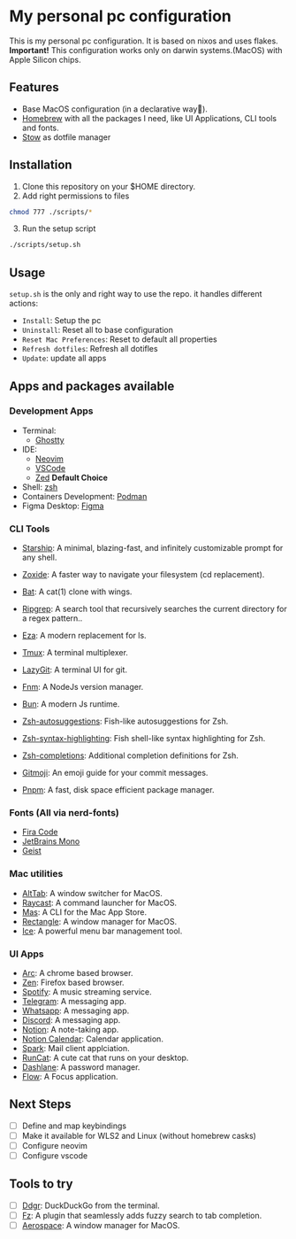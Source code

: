 # My personal pc configuration

This is my personal pc configuration. It is based on nixos and uses flakes.
**Important!** This configuration works only on darwin systems.(MacOS) with Apple Silicon chips.

## Features

- Base MacOS configuration (in a declarative way🤩).
- [Homebrew](https://brew.sh/) with all the packages I need, like UI Applications, CLI tools and fonts.
- [Stow](https://www.gnu.org/software/stow/) as dotfile manager

## Installation

1. Clone this repository on your $HOME directory.
2. Add right permissions to files

```sh
chmod 777 ./scripts/*
```

3. Run the setup script

```sh
./scripts/setup.sh
```

## Usage

`setup.sh` is the only and right way to use the repo. it handles different actions:

- `Install`: Setup the pc
- `Uninstall`: Reset all to base configuration
- `Reset Mac Preferences`: Reset to default all properties
- `Refresh dotfiles`: Refresh all dotifles
- `Update`: update all apps

## Apps and packages available

### Development Apps

- Terminal:
  - [Ghostty](https://ghostty.org)
- IDE:
  - [Neovim](https://neovim.io)
  - [VSCode](https://code.visualstudio.com)
  - [Zed](https://zed.dev) **Default Choice**
- Shell: [zsh](https://www.zsh.org)
- Containers Development: [Podman](https://podman.io)
- Figma Desktop: [Figma](https://www.figma.com)

### CLI Tools

- [Starship](https://starship.rs): A minimal, blazing-fast, and infinitely customizable prompt for any shell.
- [Zoxide](https://github.com/ajeetdsouza/zoxide): A faster way to navigate your filesystem (cd replacement).
- [Bat](http://github.com/sharkdp/bat): A cat(1) clone with wings.
- [Ripgrep](https://github.com/BurntSushi/ripgrep): A search tool that recursively searches the current directory for a regex pattern..
- [Eza](https://github.com/eza-community/eza): A modern replacement for ls.
- [Tmux](https://github.com/tmux/tmux/wiki): A terminal multiplexer.
- [LazyGit](https://github.com/jesseduffield/lazygit): A terminal UI for git.
- [Fnm](https://github.com/Schniz/fnm): A NodeJs version manager.
- [Bun](https://bun.sh/): A modern Js runtime.
- [Zsh-autosuggestions](https://github.com/zsh-users/zsh-autosuggestions): Fish-like autosuggestions for Zsh.
- [Zsh-syntax-highlighting](https://github.com/zsh-users/zsh-syntax-highlighting): Fish shell-like syntax highlighting for Zsh.
- [Zsh-completions](https://github.com/zsh-users/zsh-completion): Additional completion definitions for Zsh.

- [Gitmoji](https://gitmoji.dev/): An emoji guide for your commit messages.
- [Pnpm](https://pnpm.io/): A fast, disk space efficient package manager.

### Fonts (All via nerd-fonts)

- [Fira Code](https://github.com/tonsky/FiraCode)
- [JetBrains Mono](https://www.jetbrains.com/lp/mono)
- [Geist](https://https://vercel.com/font)

### Mac utilities

- [AltTab](https://alt-tab-macos.netlify.app/): A window switcher for MacOS.
- [Raycast](https://www.raycast.com/): A command launcher for MacOS.
- [Mas](https://github.com/mas-cli/mas): A CLI for the Mac App Store.
- [Rectangle](https://rectangleapp.com/): A window manager for MacOS.
- [Ice](https://github.com/jordanbaird/Ice): A powerful menu bar management tool.

### UI Apps

- [Arc](https://arc.net): A chrome based browser.
- [Zen](https://zen-browser.app/welcome): Firefox based browser.
- [Spotify](https://www.spotify.com): A music streaming service.
- [Telegram](https://telegram.org): A messaging app.
- [Whatsapp](https://whatsapp.com): A messaging app.
- [Discord](https://discord.com): A messaging app.
- [Notion](https://www.notion.com): A note-taking app.
- [Notion Calendar](https://www.notion.com/product/calendar): Calendar application.
- [Spark](https://sparkmailapp.com/): Mail client applciation.
- [RunCat](https://apps.apple.com/us/app/runcat/id1429033973?mt=12): A cute cat that runs on your desktop.
- [Dashlane](https://www.dashlane.com): A password manager.
- [Flow](https://flowapp.info): A Focus application.

## Next Steps

- [ ] Define and map keybindings
- [ ] Make it available for WLS2 and Linux (without homebrew casks)
- [ ] Configure neovim
- [ ] Configure vscode

## Tools to try

- [ ] [Ddgr](https://github.com/jarun/ddgr): DuckDuckGo from the terminal.
- [ ] [Fz](https://github.com/mrjohannchang/fz.sh): A plugin that seamlessly adds fuzzy search to tab completion.
- [ ] [Aerospace](https://github.com/nikitabobko/AeroSpace): A window manager for MacOS.

